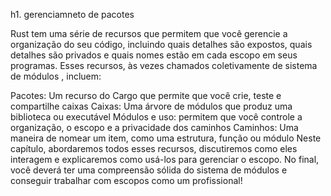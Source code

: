 h1. gerenciamneto de pacotes 

Rust tem uma série de recursos que permitem que você gerencie a organização do seu código, incluindo quais detalhes são expostos, quais detalhes são privados e quais nomes estão em cada escopo em seus programas. Esses recursos, às vezes chamados coletivamente de sistema de módulos , incluem:

Pacotes: Um recurso do Cargo que permite que você crie, teste e compartilhe caixas
Caixas: Uma árvore de módulos que produz uma biblioteca ou executável
Módulos e uso: permitem que você controle a organização, o escopo e a privacidade dos caminhos
Caminhos: Uma maneira de nomear um item, como uma estrutura, função ou módulo
Neste capítulo, abordaremos todos esses recursos, discutiremos como eles interagem e explicaremos como usá-los para gerenciar o escopo. No final, você deverá ter uma compreensão sólida do sistema de módulos e conseguir trabalhar com escopos como um profissional!